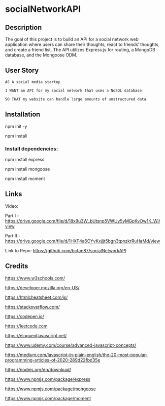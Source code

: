 # socialNetworkAPI

## Description
The goal of this project is to build an API for a social network web application where users can share their thoughts, react to friends’ thoughts, and create a friend list. The API utilizes Express.js for routing, a MongoDB database, and the Mongoose ODM.

## User Story

`AS A social media startup`

`I WANT an API for my social network that uses a NoSQL database`

`SO THAT my website can handle large amounts of unstructured data`


## Installation

npm init -y

npm install 


### Install dependencies:

npm install express

npm install mongoose

npm install moment

## Links

Video: 

Part I - https://drive.google.com/file/d/18x9u3W_bUtsnp5VWUy5yMGpKvOw1K_Wi/view

Part II - https://drive.google.com/file/d/1HXF4a6OYvKxjjjt5bgn3tpnzkrRuHaMd/view

Link to Repo: https://github.com/bctan87/socialNetworkAPI

## Credits

https://www.w3schools.com/

https://developer.mozilla.org/en-US/

https://htmlcheatsheet.com/js/

https://stackoverflow.com/

https://codepen.io/

https://leetcode.com

https://eloquentjavascript.net/

https://www.udemy.com/course/advanced-javascript-concepts/

https://medium.com/javascript-in-plain-english/the-20-most-popular-programming-articles-of-2020-289d22fbd35e

https://nodejs.org/en/download/

https://www.npmjs.com/package/express

https://www.npmjs.com/package/mongoose

https://www.npmjs.com/package/moment
